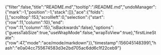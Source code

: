 {"filter":false,"title":"README.md","tooltip":"/README.md","undoManager":{"mark":-1,"position":-1,"stack":[]},"ace":{"folds":[],"scrolltop":153,"scrollleft":0,"selection":{"start":{"row":11,"column":10},"end":{"row":11,"column":15},"isBackwards":false},"options":{"guessTabSize":true,"useWrapMode":false,"wrapToView":true},"firstLineState":{"row":47,"mode":"ace/mode/markdown"}},"timestamp":1560451483991,"hash":"e0a04cc755674583d3e2bd705ac6dd6c1f22ceb9"}